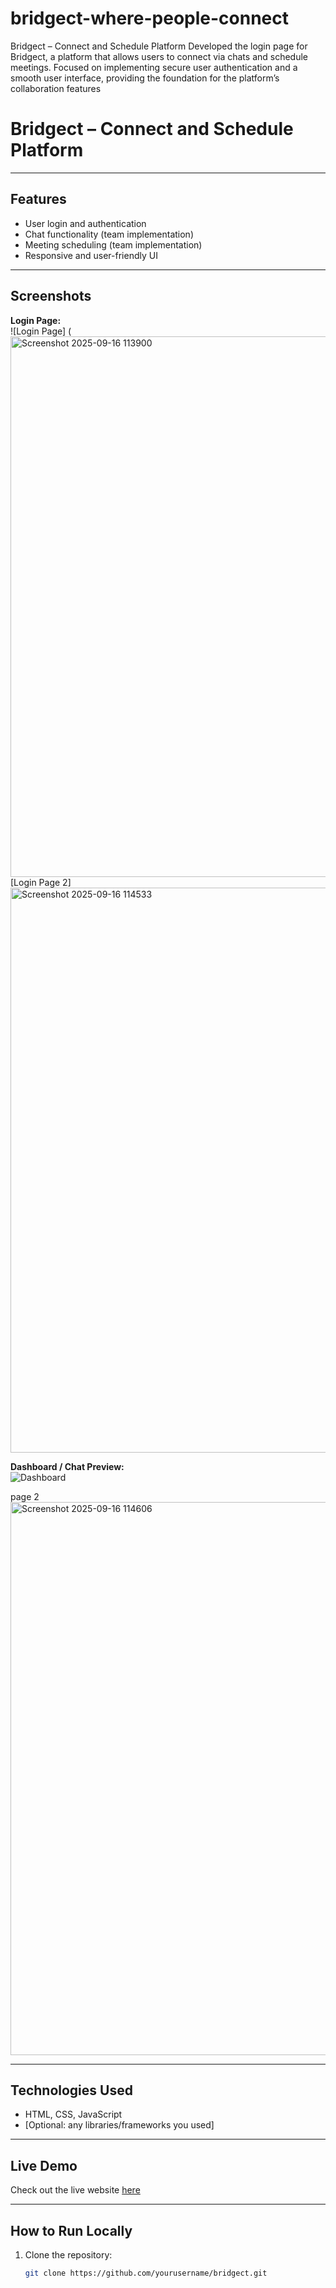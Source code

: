 # bridgect-where-people-connect
Bridgect – Connect and Schedule Platform Developed the login page for Bridgect, a platform that allows users to connect via chats and schedule meetings. Focused on implementing secure user authentication and a smooth user interface, providing the foundation for the platform’s collaboration features
# Bridgect – Connect and Schedule Platform

 


---

## Features
- User login and authentication
- Chat functionality (team implementation)
- Meeting scheduling (team implementation)
- Responsive and user-friendly UI

---

## Screenshots

**Login Page:**  
![Login Page] (<img width="1904" height="865" alt="Screenshot 2025-09-16 113900" src="https://github.com/user-attachments/assets/b2360b6e-26d9-4391-a6e7-f618b5f3b290" />
[Login Page  2] 
<img width="1907" height="904" alt="Screenshot 2025-09-16 114533" src="https://github.com/user-attachments/assets/8fe5eb8d-47d7-4eb5-844a-f87e533975fc" />


**Dashboard / Chat Preview:**  
![Dashboard](<img width="1908" height="884" alt="Screenshot 2025-09-16 114547" src="https://github.com/user-attachments/assets/d9bf389e-a85e-4c29-9991-4699497500e6" />)

page 2
<img width="1905" height="885" alt="Screenshot 2025-09-16 114606" src="https://github.com/user-attachments/assets/d4770db4-be7e-4645-ae06-61214c5490a4" />



---

## Technologies Used
- HTML, CSS, JavaScript
- [Optional: any libraries/frameworks you used]

---

## Live Demo
Check out the live website [here](https://bridgect.netlify.app)


---

## How to Run Locally
1. Clone the repository:  
   ```bash
   git clone https://github.com/yourusername/bridgect.git
